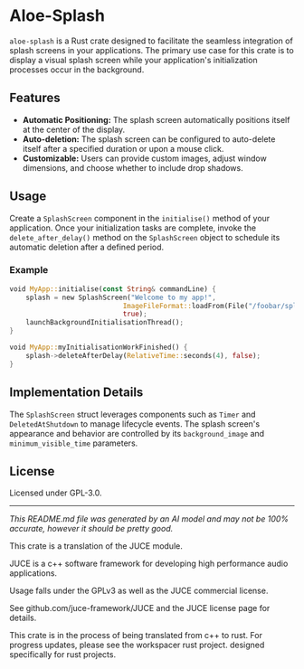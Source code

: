 # Aloe-Splash

`aloe-splash` is a Rust crate designed to facilitate the seamless integration of splash screens in your applications. The primary use case for this crate is to display a visual splash screen while your application's initialization processes occur in the background.

## Features
- **Automatic Positioning:** The splash screen automatically positions itself at the center of the display.
- **Auto-deletion:** The splash screen can be configured to auto-delete itself after a specified duration or upon a mouse click.
- **Customizable:** Users can provide custom images, adjust window dimensions, and choose whether to include drop shadows.

## Usage
Create a `SplashScreen` component in the `initialise()` method of your application. Once your initialization tasks are complete, invoke the `delete_after_delay()` method on the `SplashScreen` object to schedule its automatic deletion after a defined period.

### Example
```rust
void MyApp::initialise(const String& commandLine) {
    splash = new SplashScreen("Welcome to my app!",
                            ImageFileFormat::loadFrom(File("/foobar/splash.jpg")),
                            true);
    launchBackgroundInitialisationThread();
}

void MyApp::myInitialisationWorkFinished() {
    splash->deleteAfterDelay(RelativeTime::seconds(4), false);
}
```

## Implementation Details
The `SplashScreen` struct leverages components such as `Timer` and `DeletedAtShutdown` to manage lifecycle events. The splash screen's appearance and behavior are controlled by its `background_image` and `minimum_visible_time` parameters.

## License
Licensed under GPL-3.0.

---
*This README.md file was generated by an AI model and may not be 100% accurate, however it should be pretty good.*

This crate is a translation of the JUCE module.

JUCE is a c++ software framework for developing high performance audio applications.

Usage falls under the GPLv3 as well as the JUCE commercial license.

See github.com/juce-framework/JUCE and the JUCE license page for details.

This crate is in the process of being translated from c++ to rust. For progress updates, please see the workspacer rust project. designed specifically for rust projects.
